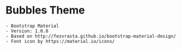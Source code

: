# Bubbles Theme
	- Bootstrap Material
	- Version: 1.0.0
	- Based on http://fezvrasta.github.io/bootstrap-material-design/
	- Font icon by https://material.io/icons/